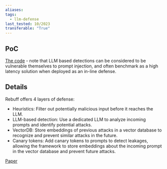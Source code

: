 ```yaml
---
aliases: 
tags:
  - llm-defense
last_tested: 10/2023
transferable: "True"
---
```

## **PoC**
[The code](https://github.com/protectai/rebuff )  - note that LLM based detections can be considered to be vulnerable themselves to prompt injection, and often benchmark as a high latency solution when deployed as an in-line defense. 

## **Details**
Rebuff offers 4 layers of defense:

- Heuristics: Filter out potentially malicious input before it reaches the LLM.
- LLM-based detection: Use a dedicated LLM to analyze incoming prompts and identify potential attacks.
- VectorDB: Store embeddings of previous attacks in a vector database to recognize and prevent similar attacks in the future.
- Canary tokens: Add canary tokens to prompts to detect leakages, allowing the framework to store embeddings about the incoming prompt in the vector database and prevent future attacks.

[Paper](https://github.com/protectai/rebuff?tab=readme-ov-file) 
